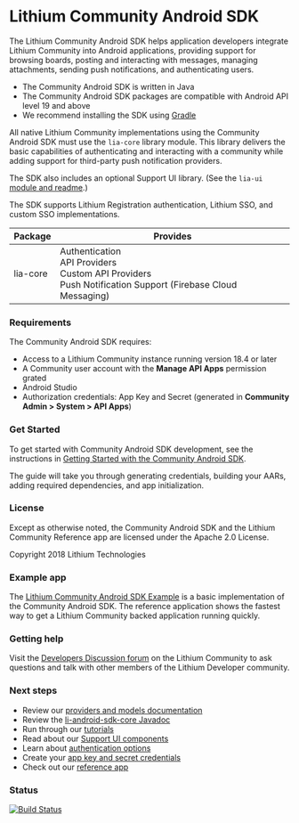 
# Lithium Community Android SDK

The Lithium Community Android SDK helps application developers integrate Lithium Community into Android applications, providing support for browsing boards, posting and interacting with messages, managing attachments, sending push notifications, and authenticating users.

* The Community Android SDK is written in Java
* The Community Android SDK packages are compatible with Android API level 19 and above
* We recommend installing the SDK using [Gradle](https://gradle.org/)

All native Lithium Community implementations using the Community Android SDK must use the `lia-core` library module. This library delivers the basic capabilities of authenticating and interacting with a community while adding support for third-party push notification providers.

The SDK also includes an optional Support UI library. (See the `lia-ui` [module and readme](https://github.com/lithiumtech/lia-sdk-android/tree/master/lia-ui).)

The SDK supports Lithium Registration authentication, Lithium SSO, and custom SSO implementations.

| Package | Provides |
| ------- | -------- |
| lia-core | Authentication<br>API Providers<br>Custom API Providers<br>Push Notification Support (Firebase Cloud Messaging) |

### Requirements

The Community Android SDK requires:

* Access to a Lithium Community instance running version 18.4 or later
* A Community user account with the **Manage API Apps** permission grated
* Android Studio
* Authorization credentials: App Key and Secret (generated in **Community Admin > System > API Apps**)

### Get Started

To get started with Community Android SDK development, see the instructions in [Getting Started with the Community Android SDK](https://github.com/lithiumtech/lia-sdk-android/wiki/Getting-Started-with-the-Community-Android-SDK).

The guide will take you through generating credentials, building your AARs, adding required dependencies, and app initialization.

### License

Except as otherwise noted, the Community Android SDK and the Lithium Community Reference app are licensed under the Apache 2.0 License.

Copyright 2018 Lithium Technologies

### Example app

The [Lithium Community Android SDK Example](https://github.com/lithiumtech/lia-sdk-android/tree/master/lia-demo/) is a basic implementation of the Community Android SDK. The reference application shows the fastest way to get a Lithium Community backed application running quickly.

### Getting help

Visit the [Developers Discussion forum](https://community.lithium.com/t5/Developers-Discussion/bd-p/studio) on the Lithium Community to ask questions and talk with other members of the Lithium Developer community.

### Next steps

* Review our [providers and models documentation](https://github.com/lithiumtech/lia-sdk-android/wiki/Community-Android-SDK-API-providers)
* Review the [li-android-sdk-core Javadoc](https://lithiumtech.github.io/lia-sdk-android/)
* Run through our [tutorials](https://github.com/lithiumtech/lia-sdk-android/wiki/Tutorials)
* Read about our [Support UI components](https://github.com/lithiumtech/lia-sdk-android/wiki/Community-Android-SDK-UI-components)
* Learn about [authentication options](https://github.com/lithiumtech/lia-sdk-android/wiki/Authentication-with-the-Community-Android-SDK)
* Create your [app key and secret credentials](https://github.com/lithiumtech/lia-sdk-android/wiki/Getting-Started-with-the-Community-Android-SDK#get-app-credentials)
* Check out our [reference app](https://github.com/lithiumtech//lia-sdk-android/tree/master/lia-demo)

### Status

[![Build Status](https://travis-ci.org/lithiumtech/li-android-sdk-core.svg?branch=master)](https://travis-ci.org/lithiumtech/li-android-sdk-core)

